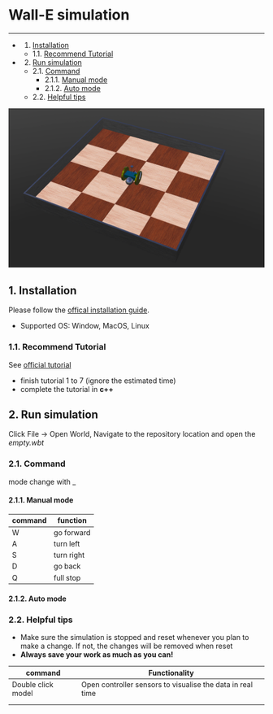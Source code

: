 # Wall-E simulation

---

<!-- vscode-markdown-toc -->
* 1. [Installation](#Installation)
	* 1.1. [Recommend Tutorial](#RecommendTutorial)
* 2. [Run simulation](#Runsimulation)
	* 2.1. [Command](#Command)
		* 2.1.1. [Manual mode](#Manualmode)
		* 2.1.2. [Auto mode](#Automode)
	* 2.2. [Helpful tips](#Helpfultips)

<!-- vscode-markdown-toc-config
	numbering=true
	autoSave=true
	/vscode-markdown-toc-config -->
<!-- /vscode-markdown-toc -->

![](README.assets/2020-10-23_11-20.png)

##  1. <a name='Installation'></a>Installation

Please follow the [offical installation guide](https://www.cyberbotics.com/doc/guide/installation-procedure).

- Supported OS: Window, MacOS, Linux

###  1.1. <a name='RecommendTutorial'></a>Recommend Tutorial

See [official tutorial](https://www.cyberbotics.com/doc/guide/tutorials)

- finish tutorial 1 to 7 (ignore the estimated time)
- complete the tutorial in **c++**

##  2. <a name='Runsimulation'></a>Run simulation

Click File -> Open World, Navigate to the repository location and open the *empty.wbt*

###  2.1. <a name='Command'></a>Command

mode change with  _

####  2.1.1. <a name='Manualmode'></a>Manual mode

| command | function   |
| ------- | ---------- |
| W       | go forward |
| A       | turn left  |
| S       | turn right |
| D       | go back    |
| Q       | full stop  |

####  2.1.2. <a name='Automode'></a>Auto mode



###  2.2. <a name='Helpfultips'></a>Helpful tips

- Make sure the simulation is stopped and reset whenever you plan to make a change. If not, the changes will be removed when reset
- **Always save your work as much as you can!**

| command            | Functionality                                              |
| ------------------ | ---------------------------------------------------------- |
| Double click model | Open controller sensors to visualise the data in real time |
|                    |                                                            |
|                    |                                                            |



